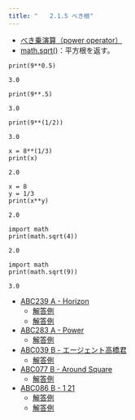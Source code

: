 ```yaml
---
title: "　　2.1.5 べき根"
---
```


* [べき乗演算（power operator）](https://docs.python.org/ja/3/reference/expressions.html#the-power-operator)
* [math.sqrt()](https://docs.python.org/ja/3/library/math.html#math.sqrt)：平方根を返す。

```python:サンプルコード
print(9**0.5)
```

```text:実行結果
3.0
```

```python:サンプルコード
print(9**.5)
```

```text:実行結果
3.0
```

```python:サンプルコード
print(9**(1/2))
```

```text:実行結果
3.0
```

```python:サンプルコード
x = 8**(1/3)
print(x)
```

```text:実行結果
2.0
```

```python:サンプルコード
x = 8
y = 1/3
print(x**y)
```

```text:実行結果
2.0
```

```python:サンプルコード
import math
print(math.sqrt(4))
```

```text:実行結果
2.0
```

```python:サンプルコード
import math
print(math.sqrt(9))
```

```text:実行結果
3.0
```

- [ABC239 A - Horizon](https://atcoder.jp/contests/abc239/tasks/abc239_a)
    - [解答例](https://atcoder.jp/contests/abc239/submissions/29492299)
    - [解答例](https://atcoder.jp/contests/abc239/submissions/29654681)
- [ABC283 A - Power](https://atcoder.jp/contests/abc283/tasks/abc283_a)
    - [解答例](https://atcoder.jp/contests/abc283/submissions/37525746)
- [ABC039 B - エージェント高橋君](https://atcoder.jp/contests/abc039/tasks/abc039_b)
    - [解答例](https://atcoder.jp/contests/abc039/submissions/15299182)
- [ABC077 B - Around Square](https://atcoder.jp/contests/abc077/tasks/abc077_b)
    - [解答例](https://atcoder.jp/contests/abc077/submissions/15299292)
- [ABC086 B - 1 21](https://atcoder.jp/contests/abc086/tasks/abc086_b)
    - [解答例](https://atcoder.jp/contests/abc086/submissions/15299549)
    - [解答例](https://atcoder.jp/contests/abc086/submissions/15299594)